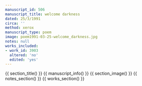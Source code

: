 ```yaml
---
manuscript_id: 506
manuscript_title: welcome darkness
dated: 25/3/1991
circa: ''
method: xerox
manuscript_type: poem
image: poem1991-03-25-welcome_darkness.jpg
notes: null
works_included:
- work_id: 3903
  altered: 'no'
  edited: 'yes'
---
```


{{ section_title() }}
{{ manuscript_info() }}
{{ section_image() }}
{{ notes_section() }}
{{ works_section() }}
